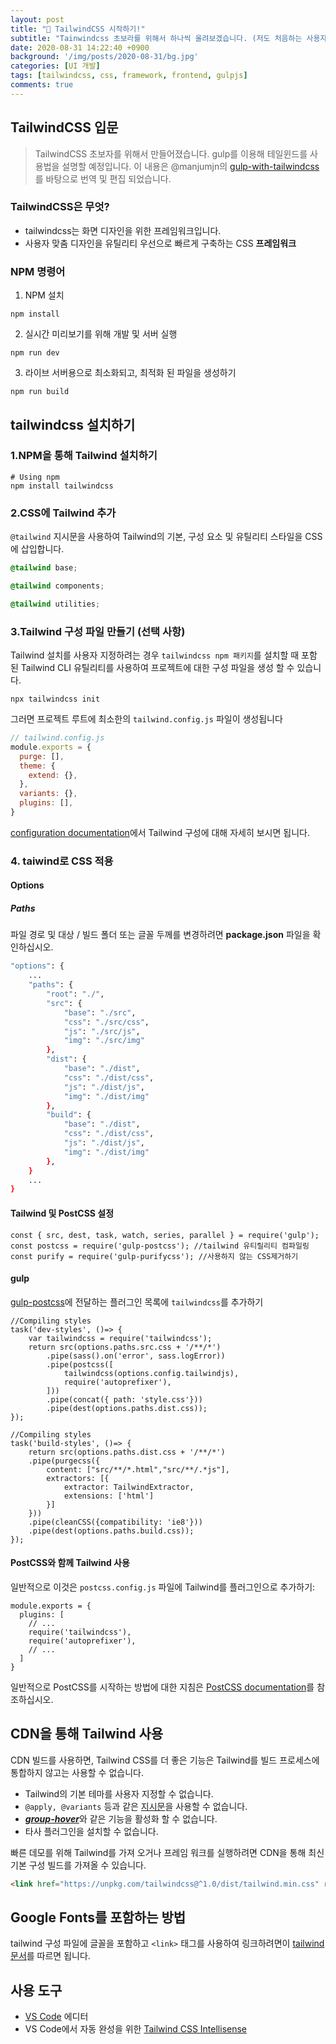 ```yaml
---
layout: post
title: "🐪 TailwindCSS 시작하기!"
subtitle: "Tainwindcss 초보라를 위해서 하나씩 올려보겠습니다. (저도 처음하는 사용자입니다.)"
date: 2020-08-31 14:22:40 +0900
background: '/img/posts/2020-08-31/bg.jpg'
categories: [UI 개발]
tags: [tailwindcss, css, framework, frontend, gulpjs]
comments: true
---
```

## TailwindCSS 입문
> TailwindCSS 초보자를 위해서 만들어졌습니다. gulp를 이용해 테일윈드를 사용법을 설명할 예정입니다. 이 내용은 @manjumjn의 [gulp-with-tailwindcss](https://github.com/manjumjn/gulp-with-tailwindcss)를 바탕으로 번역 및 편집 되었습니다.

### TailwindCSS은 무엇?

- tailwindcss는 화면 디자인을 위한 프레임워크입니다.
- 사용자 맞춤 디자인을 유틸리티 우선으로 빠르게 구축하는 CSS **프레임워크**

### NPM 명령어
1. NPM 설치
```
npm install
``` 
2. 실시간 미리보기를 위해 개발 및 서버 실행
```
npm run dev
```
3. 라이브 서버용으로 최소화되고, 최적화 된 파일을 생성하기
```
npm run build
```

## tailwindcss 설치하기
### 1.NPM을 통해 Tailwind 설치하기
```
# Using npm
npm install tailwindcss
```

### 2.CSS에 Tailwind 추가
`@tailwind` 지시문을 사용하여 Tailwind의 기본, 구성 요소 및 유틸리티 스타일을 CSS에 삽입합니다.
```css
@tailwind base;

@tailwind components;

@tailwind utilities;
```
### 3.Tailwind 구성 파일 만들기 (선택 사항)
Tailwind 설치를 사용자 지정하려는 경우 `tailwindcss npm 패키지`를 설치할 때 포함 된 Tailwind CLI 유틸리티를 사용하여 프로젝트에 대한 구성 파일을 생성 할 수 있습니다.
```
npx tailwindcss init
```
그러면 프로젝트 루트에 최소한의 `tailwind.config.js` 파일이 생성됩니다
```js
// tailwind.config.js
module.exports = {
  purge: [],
  theme: {
    extend: {},
  },
  variants: {},
  plugins: [],
}
```
[configuration documentation](https://tailwindcss.com/docs/configuration)에서 Tailwind 구성에 대해 자세히 보시면 됩니다.

### 4. taiwind로 CSS 적용

#### Options
##### Paths
파일 경로 및 대상 / 빌드 폴더 또는 글꼴 두께를 변경하려면 **package.json** 파일을 확인하십시오.
```bash
"options": {
    ...
    "paths": {
        "root": "./",
        "src": {
            "base": "./src",
            "css": "./src/css",
            "js": "./src/js",
            "img": "./src/img"
        },
        "dist": {
            "base": "./dist",
            "css": "./dist/css",
            "js": "./dist/js",
            "img": "./dist/img"
        },
        "build": {
            "base": "./dist",
            "css": "./dist/css",
            "js": "./dist/js",
            "img": "./dist/img"
        },
    }
    ...
}
```

#### Tailwind 및 PostCSS 설정
```
const { src, dest, task, watch, series, parallel } = require('gulp');
const postcss = require('gulp-postcss'); //tailwind 유티릴리티 컴파일링
const purify = require('gulp-purifycss'); //사용하지 않는 CSS제거하기
```
#### gulp
[gulp-postcss](https://github.com/postcss/gulp-postcss)에 전달하는 플러그인 목록에 `tailwindcss`를 추가하기
```
//Compiling styles
task('dev-styles', ()=> {
    var tailwindcss = require('tailwindcss'); 
    return src(options.paths.src.css + '/**/*')
        .pipe(sass().on('error', sass.logError))
        .pipe(postcss([
            tailwindcss(options.config.tailwindjs),
            require('autoprefixer'),
        ]))
        .pipe(concat({ path: 'style.css'}))
        .pipe(dest(options.paths.dist.css));
});

//Compiling styles
task('build-styles', ()=> {
    return src(options.paths.dist.css + '/**/*')
    .pipe(purgecss({
        content: ["src/**/*.html","src/**/.*js"],
        extractors: [{
            extractor: TailwindExtractor,
            extensions: ['html']
        }]
    }))
    .pipe(cleanCSS({compatibility: 'ie8'}))
    .pipe(dest(options.paths.build.css));
});
```

#### PostCSS와 함께 Tailwind 사용
일반적으로 이것은 `postcss.config.js` 파일에 Tailwind를 플러그인으로 추가하기:
```
module.exports = {
  plugins: [
    // ...
    require('tailwindcss'),
    require('autoprefixer'),
    // ...
  ]
}
```
일반적으로 PostCSS를 시작하는 방법에 대한 지침은 [PostCSS documentation](https://github.com/postcss/postcss#usage)를 참조하십시오.

## CDN을 통해 Tailwind 사용
CDN 빌드를 사용하면, Tailwind CSS를 더 좋은 기능은 Tailwind를 빌드 프로세스에 통합하지 않고는 사용할 수 없습니다.

- Tailwind의 기본 테마를 사용자 지정할 수 없습니다. 
- `@apply, @variants` 등과 같은 [지시문](https://tailwindcss.com/docs/functions-and-directives)을 사용할 수 없습니다. 
- [***group-hover***](https://tailwindcss.com/docs/pseudo-class-variants#group-hover)와 같은 기능을 활성화 할 수 없습니다. 
- 타사 플러그인을 설치할 수 없습니다. 

빠른 데모를 위해 Tailwind를 가져 오거나 프레임 워크를 실행하려면 CDN을 통해 최신 기본 구성 빌드를 가져올 수 있습니다.

```html
<link href="https://unpkg.com/tailwindcss@^1.0/dist/tailwind.min.css" rel="stylesheet">
```

## Google Fonts를 포함하는 방법
tailwind 구성 파일에 글꼴을 포함하고 `<link>` 태그를 사용하여 링크하려면이 [tailwind 문서](https://tailwindcss.com/docs/fonts/#font-families)를 따르면 됩니다.

## 사용 도구 
- [VS Code](https://code.visualstudio.com/) 에디터
- VS Code에서 자동 완성을 위한 [Tailwind CSS Intellisense](https://marketplace.visualstudio.com/items?itemName=bradlc.vscode-tailwindcss)
      

